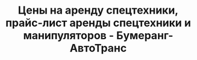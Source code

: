 ---
# Feel free to add content and custom Front Matter to this file.
# To modify the layout, see https://jekyllrb.com/docs/themes/#overriding-theme-defaults

layout: price
menu: Цены
title: Цены на аренду спецтехники, прайс-лист аренды спецтехники и манипуляторов - Бумеранг-АвтоТранс
description: "Прайс-лист на услуги с ценами аренды спецтехники: погрузчиков, манипуляторов, кранов."
permalink: /price/
---